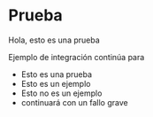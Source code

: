 # Prueba

Hola, esto es una prueba

Ejemplo de integración continúa para

* Esto es una prueba
* Esto es un ejemplo
* Esto no es un ejemplo
* continuará con un fallo grave

